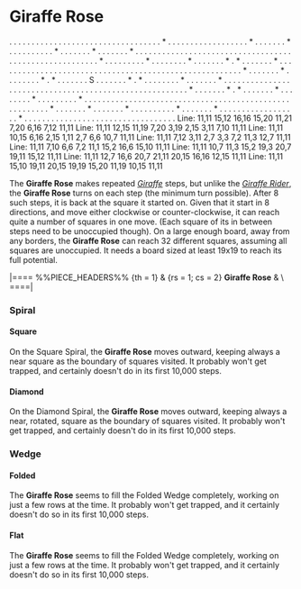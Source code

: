 # Giraffe Rose

<div class = "movement">
. . . . . . . . . . . . . . . . . . . . . . .
. . . . . . . . . . . * . . . . . . . . . . .
. . . . . . . * . . . . . . . * . . . . . . .
. . . * . . . . . . . * . . . . . . . * . . .
. . . . . . . . . . . . . . . . . . . . . . .
. . . . . . . . . . . . . . . . . . . . . . .
. . . . . . * . . . . . . . . . * . . . . . .
. . * . . . . . . . * . * . . . . . . . * . .
. . . . . . . . . . . . . . . . . . . . . . .
. . . . . . . . . . . . . . . . . . . . . . .
. . . . . . . * . . . . . . . * . . . . . . .
. * . * . . . . . . . S . . . . . . . * . * .
. . . . . . . * . . . . . . . * . . . . . . .
. . . . . . . . . . . . . . . . . . . . . . .
. . . . . . . . . . . . . . . . . . . . . . .
. . * . . . . . . . * . * . . . . . . . * . .
. . . . . . * . . . . . . . . . * . . . . . .
. . . . . . . . . . . . . . . . . . . . . . .
. . . . . . . . . . . . . . . . . . . . . . .
. . . * . . . . . . . * . . . . . . . * . . .
. . . . . . . * . . . . . . . * . . . . . . .
. . . . . . . . . . . * . . . . . . . . . . .
. . . . . . . . . . . . . . . . . . . . . . .
Line: 11,11 15,12 16,16 15,20 11,21  7,20  6,16  7,12 11,11
Line: 11,11 12,15 11,19  7,20  3,19  2,15  3,11  7,10 11,11
Line: 11,11 10,15  6,16  2,15  1,11  2,7   6,6  10,7  11,11
Line: 11,11  7,12  3,11  2,7   3,3   7,2  11,3  12,7  11,11
Line: 11,11  7,10  6,6   7,2  11,1  15,2  16,6  15,10 11,11
Line: 11,11 10,7  11,3  15,2  19,3  20,7  19,11 15,12 11,11
Line: 11,11 12,7  16,6  20,7  21,11 20,15 16,16 12,15 11,11
Line: 11,11 15,10 19,11 20,15 19,19 15,20 11,19 10,15 11,11
</div>

The **Giraffe Rose** makes repeated [*Giraffe*](giraffe.html) steps,
but unlike the [*Giraffe Rider*](giraffe_rider.html), the **Giraffe
Rose** turns on each step (the minimum turn possible). After 8 such
steps, it is back at the square it started on. Given that it start
in 8 directions, and move either clockwise or counter-clockwise,
it can reach quite a number of squares in one move. (Each square
of its in between steps need to be unoccupied though). On a large
enough board, away from any borders, the **Giraffe Rose** can reach
32 different squares, assuming all squares are unoccupied. It needs
a board sized at least 19x19 to reach its full potential.

|====
%%PIECE_HEADERS%%
  {th = 1}
& {rs = 1; cs = 2}
            **Giraffe Rose**
&           \\
====|
      
### Spiral

#### Square

On the Square Spiral, the **Giraffe Rose** moves outward, keeping always a 
near square as the boundary of squares visited. It probably won't
get trapped, and certainly doesn't do in its first 10,000 steps.

#### Diamond

On the Diamond Spiral, the **Giraffe Rose** moves outward, keeping always a 
near, rotated, square as the boundary of squares visited. It probably won't
get trapped, and certainly doesn't do in its first 10,000 steps.

### Wedge

#### Folded

The **Giraffe Rose** seems to fill the Folded Wedge completely, working on just
a few rows at the time. It probably won't get trapped, and it certainly
doesn't do so in its first 10,000 steps.

#### Flat

The **Giraffe Rose** seems to fill the Folded Wedge completely, working on just
a few rows at the time. It probably won't get trapped, and it certainly
doesn't do so in its first 10,000 steps.

